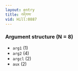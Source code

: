```yaml
---
layout: entry
title: འདེབས་
vid: Hill:0887
---
```

### Argument structure (N = 8)
* `arg1` (1)
* `arg2` (4)
* `argcl` (2)
* `aux` (2)
